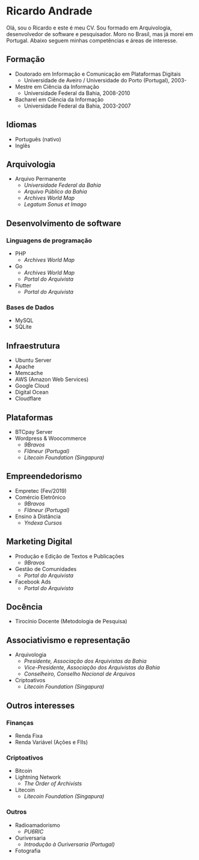# Ricardo Andrade

Olá, sou o Ricardo e este é meu CV. Sou formado em Arquivologia, desenvolvedor de software e pesquisador. Moro no Brasil, mas já morei em Portugal. Abaixo seguem minhas competências e áreas de interesse.

## Formação

- Doutorado em Informação e Comunicação em Plataformas Digitais
  - Universidade de Aveiro / Universidade do Porto (Portugal), 2003-
- Mestre em Ciência da Informação
  - Universidade Federal da Bahia, 2008-2010
- Bacharel em Ciência da Informação
  - Universidade Federal da Bahia, 2003-2007

## Idiomas

- Português (nativo)
- Inglês

## Arquivologia

- Arquivo Permanente
  - _Universidade Federal da Bahia_
  - _Arquivo Público da Bahia_
  - _Archives World Map_
  - _Legatum Sonus et Imago_

## Desenvolvimento de software

### Linguagens de programação

- PHP
  - _Archives World Map_
- Go
  - _Archives World Map_
  - _Portal do Arquivista_
- Flutter
  - _Portal do Arquivista_

### Bases de Dados

- MySQL
- SQLite

## Infraestrutura

- Ubuntu Server
- Apache
- Memcache
- AWS (Amazon Web Services)
- Google Cloud
- Digital Ocean
- Cloudflare

## Plataformas

- BTCpay Server
- Wordpress & Woocommerce
  - _9Bravos_
  - _Flâneur (Portugal)_
  - _Litecoin Foundation (Singapura)_

## Empreendedorismo

- Empretec (Fev/2019)
- Comércio Eletrônico
  - _9Bravos_ 
  - _Flâneur (Portugal)_
- Ensino à Distância
  - _Yndexa Cursos_

## Marketing Digital

- Produção e Edição de Textos e Publicações
  - _9Bravos_
- Gestão de Comunidades
  - _Portal do Arquivista_
- Facebook Ads
  - _Portal do Arquivista_

## Docência

- Tirocínio Docente (Metodologia de Pesquisa)

## Associativismo e representação

- Arquivologia
  - _Presidente, Associação dos Arquivistas da Bahia_
  - _Vice-Presidente, Associação dos Arquivistas da Bahia_
  - _Conselheiro, Conselho Nacional de Arquivos_
- Criptoativos
  - _Litecoin Foundation (Singapura)_

## Outros interesses

### Finanças

- Renda Fixa
- Renda Variável (Ações e FIIs)

### Criptoativos

- Bitcoin
- Lightning Network
  - _The Order of Archivists_
- Litecoin
  - _Litecoin Foundation (Singapura)_

### Outros

- Radioamadorismo
  - _PU6RIC_
- Ouriversaria
  - _Introdução à Ouriversaria (Portugal)_
- Fotografia
